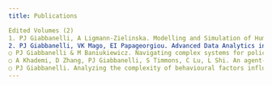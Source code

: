 ```yaml
---
title: Publications

Edited Volumes (2)
1. PJ Giabbanelli, A Ligmann-Zielinska. Modelling and Simulation of Human-Environment Interactions. Sustainability, 2021. 164 pages. (Reprint of a Special Issue)
2. PJ Giabbanelli, VK Mago, EI Papageorgiou. Advanced Data Analytics in Health. Springer, series on ‘Smart Innovation, Systems and Technologies’, volume 93, 2018. 216 pages. Over 12,000 downloads. Includes the three following peer-reviewed chapters:
○ PJ Giabbanelli & M Baniukiewicz. Navigating complex systems for policymaking using simple software tools. Chapter 2, pp. 21–40.
○ A Khademi, D Zhang, PJ Giabbanelli, S Timmons, C Lu, L Shi. An agent-based model of healthy eating with applications to hypertension. Chapter 3, pp. 43–58.
○ PJ Giabbanelli. Analyzing the complexity of behavioural factors influencing weight in adults. Chapter 10, pp. 163–181.
---
```

